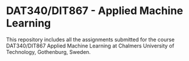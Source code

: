 # DAT340/DIT867 - Applied Machine Learning

This repository includes all the assignments submitted for the course DAT340/DIT867 Applied Machine Learning at Chalmers University of Technology, Gothenburg, Sweden.
